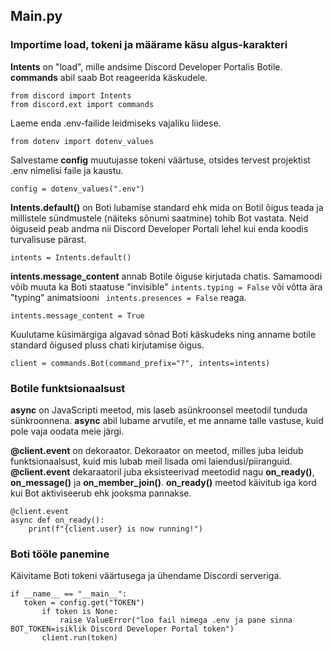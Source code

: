 ## Main.py

### Importime load, tokeni ja määrame käsu algus-karakteri

__Intents__ on "load", mille andsime Discord Developer Portalis Botile.
__commands__ abil saab Bot reageerida käskudele.
```
from discord import Intents
from discord.ext import commands
```
Laeme enda .env-failide leidmiseks vajaliku liidese.
```
from dotenv import dotenv_values
```
Salvestame __config__ muutujasse tokeni väärtuse, otsides tervest projektist .env nimelisi faile ja kaustu.
```
config = dotenv_values(".env")
```
__Intents.default()__ on Boti lubamise standard ehk mida on Botil õigus teada ja millistele sündmustele 
(näiteks sõnumi saatmine) tohib Bot vastata. Neid õiguseid peab andma nii Discord Developer Portali lehel kui enda koodis
turvalisuse pärast.
```
intents = Intents.default()

```
__intents.message_content__ annab Botile õiguse kirjutada chatis. Samamoodi võib muuta ka Boti staatuse "invisible" ```intents.typing = False```
või võtta ära "typing" animatsiooni ``` intents.presences = False``` reaga.
```
intents.message_content = True
```
Kuulutame küsimärgiga algavad sõnad Boti käskudeks ning anname botile standard õigused pluss chati kirjutamise õigus.
```
client = commands.Bot(command_prefix="?", intents=intents)
```

### Botile funktsionaalsust
__async__ on JavaScripti meetod, mis laseb asünkroonsel meetodil tunduda sünkroonnena. 
__async__ abil lubame arvutile, et me anname talle vastuse, kuid pole vaja oodata meie järgi.

__@client.event__ on dekoraator. Dekoraator on meetod, milles juba leidub funktsionaalsust, kuid mis lubab meil lisada omi laiendusi/piiranguid.
__@client.event__  dekaraatoril juba eksisteerivad meetodid nagu __on_ready()__, __on_message()__ ja __on_member_join()__.
__on_ready()__ meetod käivitub iga kord kui Bot aktiviseerub ehk jooksma pannakse.
```
@client.event
async def on_ready():
    print(f"{client.user} is now running!")
```

### Boti tööle panemine

Käivitame Boti tokeni väärtusega ja ühendame Discordi serveriga.
```
if __name__ == "__main__":
   token = config.get("TOKEN")
       if token is None:
           raise ValueError("loo fail nimega .env ja pane sinna BOT_TOKEN=isiklik Discord Developer Portal token")
       client.run(token)
```
